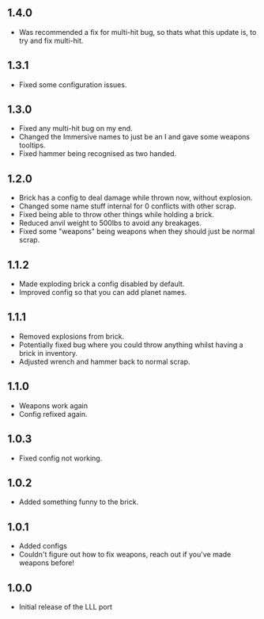 ## 1.4.0
- Was recommended a fix for multi-hit bug, so thats what this update is, to try and fix multi-hit.

## 1.3.1
- Fixed some configuration issues.

## 1.3.0
- Fixed any multi-hit bug on my end.
- Changed the Immersive names to just be an I and gave some weapons tooltips.
- Fixed hammer being recognised as two handed.

## 1.2.0
- Brick has a config to deal damage while thrown now, without explosion.
- Changed some name stuff internal for 0 conflicts with other scrap.
- Fixed being able to throw other things while holding a brick.
- Reduced anvil weight to 500lbs to avoid any breakages.
- Fixed some "weapons" being weapons when they should just be normal scrap.

## 1.1.2
- Made exploding brick a config disabled by default.
- Improved config so that you can add planet names.

## 1.1.1
- Removed explosions from brick.
- Potentially fixed bug where you could throw anything whilst having a brick in inventory.
- Adjusted wrench and hammer back to normal scrap.

## 1.1.0
- Weapons work again
- Config refixed again.

## 1.0.3
- Fixed config not working.

## 1.0.2
- Added something funny to the brick.

## 1.0.1
- Added configs
- Couldn't figure out how to fix weapons, reach out if you've made weapons before!

## 1.0.0

- Initial release of the LLL port